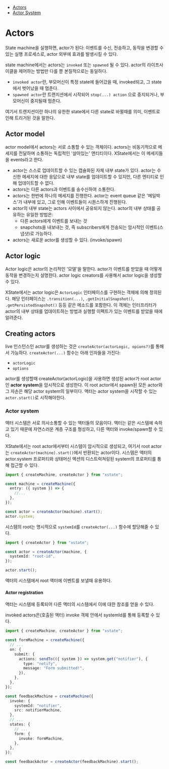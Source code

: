 - [Actors](https://stately.ai/docs/actors)
- [Actor System](https://stately.ai/docs/system)

# Actors

State machine을 실행하면, actor가 된다: 이벤트를 수신, 전송하고, 동작을 변경할 수 있는 실행 프로세스로, actor 외부에 효과를 발생시킬 수 있다.

state machine에서는 actors는 `invoked` 또는 `spawned` 될 수 있다. actor의 라이프사이클을 제어하는 방법만 다를 뿐 본질적으로는 동일하다.

- `invoked actor`란, 부모머신이 특정 state에 들어갔을 때, invoked되고, 그 state에서 벗어났을 때 멈춘다.
- `spawned actor`란 트랜지션에서 시작되어 `stop(...) action` 으로 중지되거나, 부모머신이 중지될때 멈춘다.

여기서 트랜지션이란 하나의 유한한 state에서 다른 state로 바뀔때를 의미, 이벤트로 인해 트리거된 것을 말한다.

## Actor model

actor model에서 actors는 서로 소통할 수 있는 객체이다. actors는 비동기적으로 메세지를 전달하며 소통하는 독립적인 '살아있는' 앤티티이다. XState에서는 이 메세지들을 events라고 한다.

- actor는 스스로 업데이트할 수 있는 캡슐화된 자체 내부 state가 있다. actor는 수신한 메세지에 대한 응답으로 내부 state를 업데이트할 수 있지만, 다른 엔티티로 인해 업데이트할 수 없다.
- actors는 다른 actors과 이벤트를 송수신하여 소통한다.
- actors는 한번에 하나의 메세지를 진행한다. actor는 event queue 같은 '메일박스'가 내부에 있고, 그로 인해 이벤트들이 시퀀스하게 진행된다.
- actor의 내부 state는 actors 사이에서 공유되지 않는다. actor의 내부 상태를 공유하는 유일한 방법은:
  - 다른 actors에게 이벤트를 보내는 것
  - snapchots을 내보내는 것, 즉 subscribers에게 전송되는 암시적인 이벤트(스냅샷)로 가능하다.
- actors는 새로운 actor를 생성할 수 있다. (invoke/spawn)

## Actor logic

Actor logic은 actor의 논리적인 '모델'을 말한다. actor가 이벤트를 받았을 때 어떻게 동작을 변경하는지 설명한다. actor logic creators를 사용해서 actor logic을 생성할 수 있다.

XState에서는 actor logic은 `ActorLogic` 인터페이스를 구현하는 객체에 의해 정의된다. 해당 인터페이스는 `.transition(...)`, `.getInitialSnapshot()`, `.getPersistedSnapshot()` 등등 같은 메소드를 포함한다. 이 객체는 인터프리터가 actor의 내부 상태를 업데이트하는 방법과 실행할 이펙트가 있는 이벤트를 받았을 때에 알려준다.

## Creating actors

live 인스턴스인 actor를 생성하는 것은 `createActor(actorLogic, opions?)`를 통해서 가능하다. `createActor(...)` 함수는 아래 인자들을 가진다:

- `actorLogic`
- `options`

actor를 생성할때 createActor(actorLogic)을 사용하면 생성된 actor가 root actor인 **actor system**을 암시적으로 생성한다. 이 root actor에서 spawn된 모든 actor와 그 자손은 해당 actor system의 일부이다. 액터는 actor system을 시작할 수 있는 `actor.start()`로 시작해야한다.

### Actor system

액터 시스템은 서로 의사소통할 수 있는 액터들의 모음이다. 액터는 같은 시스템에 속하고 있기 때문에 자연스러운 계층 구조를 형성하고, 다른 액터와 invoke/spawn할 수 있다.

XState에서는 root actor에서부터 시스템이 암시적으로 생성되고, 여기서 root actor는 `createActor(machine).start()`에서 반환되는 actor이다. 시스템은 액터의 actor.system 프로퍼티와 상태머신 액션의 디스트럭쳐링된 system의 프로퍼티를 통해 접근할 수 있다.

```typescript
import { createMachine, createActor } from "xstate";

const machine = createMachine({
  entry: ({ system }) => {
    //...
  },
});

const actor = createActor(machine).start();
actor.system;
```

시스템의 root는 명시적으로 `systemId`를 `createActor(...)` 함수에 할당해줄 수 있다.

```typescript
import { createActor } from "xstate";

const actor = createActor(machine, {
  systemId: "root-id",
});

actor.start();
```

액터의 시스템에서 root 액터에 이벤트를 보낼때 유용하다.

#### Actor registration

액터는 시스템에 등록되어 다른 액터의 시스템에서 이에 대한 참조를 얻을 수 있다.

invoked actors은(호출된 액터) invoke 객체 안에서 systemId를 통해 등록할 수 있다.

```typescript
import { createMachine, createActor } from "xstate";

const formMachine = createMachine({
  // ...
  on: {
    submit: {
      actions: sendTo(({ system }) => system.get("notifier"), {
        type: "notify",
        message: "Form submitted!",
      }),
    },
  },
});

const feedbackMachine = createMachine({
  invoke: {
    systemId: "notifier",
    src: notifierMachine,
  },
  // ...
  states: {
    // ...
    form: {
      invoke: formMachine,
    },
  },
});

const feedbackActor = createActor(feedbackMachine).start();
```

###
